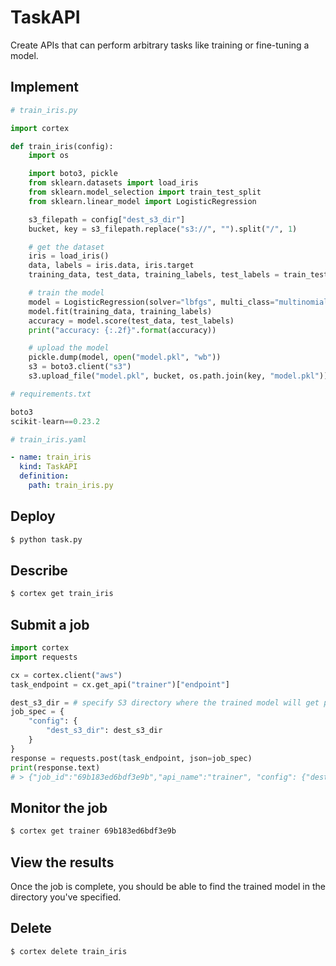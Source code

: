 # TaskAPI

Create APIs that can perform arbitrary tasks like training or fine-tuning a model.

## Implement

```python
# train_iris.py

import cortex

def train_iris(config):
    import os

    import boto3, pickle
    from sklearn.datasets import load_iris
    from sklearn.model_selection import train_test_split
    from sklearn.linear_model import LogisticRegression

    s3_filepath = config["dest_s3_dir"]
    bucket, key = s3_filepath.replace("s3://", "").split("/", 1)

    # get the dataset
    iris = load_iris()
    data, labels = iris.data, iris.target
    training_data, test_data, training_labels, test_labels = train_test_split(data, labels)

    # train the model
    model = LogisticRegression(solver="lbfgs", multi_class="multinomial")
    model.fit(training_data, training_labels)
    accuracy = model.score(test_data, test_labels)
    print("accuracy: {:.2f}".format(accuracy))

    # upload the model
    pickle.dump(model, open("model.pkl", "wb"))
    s3 = boto3.client("s3")
    s3.upload_file("model.pkl", bucket, os.path.join(key, "model.pkl"))
```

```python
# requirements.txt

boto3
scikit-learn==0.23.2
```

```yaml
# train_iris.yaml

- name: train_iris
  kind: TaskAPI
  definition:
    path: train_iris.py
```

## Deploy

```bash
$ python task.py
```

## Describe

```bash
$ cortex get train_iris
```

## Submit a job

```python
import cortex
import requests

cx = cortex.client("aws")
task_endpoint = cx.get_api("trainer")["endpoint"]

dest_s3_dir = # specify S3 directory where the trained model will get pushed to
job_spec = {
    "config": {
        "dest_s3_dir": dest_s3_dir
    }
}
response = requests.post(task_endpoint, json=job_spec)
print(response.text)
# > {"job_id":"69b183ed6bdf3e9b","api_name":"trainer", "config": {"dest_s3_dir": ...}}
```

## Monitor the job

```bash
$ cortex get trainer 69b183ed6bdf3e9b
```

## View the results

Once the job is complete, you should be able to find the trained model in the directory you've specified.

## Delete

```bash
$ cortex delete train_iris
```
